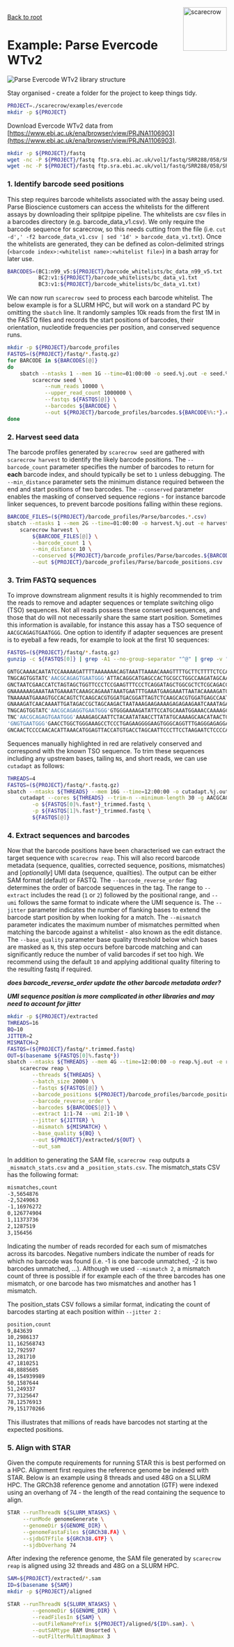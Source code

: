 <img style="float:right;width:100px;" src="../img/scarecrow.png" alt="scarecrow"/>

[Back to root](root.md)

# Example: Parse Evercode WTv2

<picture>
  <source media="(prefers-color-scheme: dark)" srcset="../img/WTv2_dark.svg">
  <img alt="Parse Evercode WTv2 library structure" src="../img/WTv2_light.svg">
</picture>

Stay organised - create a folder for the project to keep things tidy.

```bash
PROJECT=./scarecrow/examples/evercode
mkdir -p ${PROJECT}
```

Download Evercode WTv2 data from [https://www.ebi.ac.uk/ena/browser/view/PRJNA1106903](https://www.ebi.ac.uk/ena/browser/view/PRJNA1106903).

```bash
mkdir -p ${PROJECT}/fastq
wget -nc -P ${PROJECT}/fastq ftp.sra.ebi.ac.uk/vol1/fastq/SRR288/058/SRR28867558/SRR28867558_1.fastq.gz
wget -nc -P ${PROJECT}/fastq ftp.sra.ebi.ac.uk/vol1/fastq/SRR288/058/SRR28867558/SRR28867558_2.fastq.gz
```

### 1. Identify barcode seed positions

This step requires barcode whitelists associated with the assay being used. Parse Bioscience customers can access the whitelists for the different assays by downloading their splitpipe pipeline. The whitelists are csv files in a barcodes directory (e.g. barcode_data_v1.csv). We only require the barcode sequence for scarecrow, so this needs cutting from the file (i.e. `cut -d',' -f2 barcode_data_v1.csv | sed '1d' > barcode_data_v1.txt`). Once the whitelists are generated, they can be defined as colon-delimited strings (`<barcode index>:<whitelist name>:<whitelist file>`) in a bash array for later use.

```bash
BARCODES=(BC1:n99_v5:${PROJECT}/barcode_whitelists/bc_data_n99_v5.txt
          BC2:v1:${PROJECT}/barcode_whitelists/bc_data_v1.txt
          BC3:v1:${PROJECT}/barcode_whitelists/bc_data_v1.txt)
```

We can now run `scarecrow seed` to process each barcode whitelist. The below example is for a SLURM HPC, but will work on a standard PC by omitting the `sbatch` line. It randomly samples 10k reads from the first 1M in the FASTQ files and records the start positions of barcodes, their orientation, nucleotide frequencies per position, and conserved sequence runs.

```bash
mkdir -p ${PROJECT}/barcode_profiles
FASTQS=(${PROJECT}/fastq/*.fastq.gz)
for BARCODE in ${BARCODES[@]}
do
    sbatch --ntasks 1 --mem 1G --time=01:00:00 -o seed.%j.out -e seed.%j.err \
        scarecrow seed \
            --num_reads 10000 \
            --upper_read_count 1000000 \
            --fastqs ${FASTQS[@]} \
            --barcodes ${BARCODE} \
            --out ${PROJECT}/barcode_profiles/barcodes.${BARCODE%%:*}.csv
done
```

### 2. Harvest seed data

The barcode profiles generated by `scarecrow seed` are gathered with `scarecrow harvest` to identify the likely barcode positions. The `--barcode_count` parameter specifies the number of barcodes to return for **each** barcode index, and should typically be set to `1` unless debugging. The `--min_distance` parameter sets the minimum distance required between the end and start positions of two barcodes. The `--conserved` parameter enables the masking of conserved sequence regions - for instance barcode linker sequences, to prevent barcode positions falling within these regions.

```bash
BARCODE_FILES=(${PROJECT}/barcode_profiles/Parse/barcodes.*.csv)
sbatch --ntasks 1 --mem 2G --time=01:00:00 -o harvest.%j.out -e harvest.%j.err \
    scarecrow harvest \
        ${BARCODE_FILES[@]} \
        --barcode_count 1 \
        --min_distance 10 \
        --conserved ${PROJECT}/barcode_profiles/Parse/barcodes.${BARCODES[0]%%:*}_conserved.tsv \
        --out ${PROJECT}/barcode_profiles/Parse/barcode_positions.csv
```

### 3. Trim FASTQ sequences ###

To improve downstream alignment results it is highly recommended to trim the reads to remove and adapter sequences or template switching oligo (TSO) sequences. Not all reads possess these conserved sequences, and those that do will not necessarily share the same start position. Sometimes this information is available, for instance this assay has a TSO sequence of `AACGCAGAGTGAATGGG`. One option to identify if adapter sequences are present is to eyeball a few reads, for example to look at the first 10 sequences:

```bash
FASTQS=(${PROJECT}/fastq/*.fastq.gz)
gunzip -c ${FASTQS[0]} | grep -A1 --no-group-separator "^@" | grep -v "^@" | head
```

```bash
GNTGCAAAACAATATCCAAAAAGATTTTAAAAAAACAGTAAATTAAAACAAAGTTTTGCTTCTTTTCTCCACCA
TNGCAGTGGTATC'AACGCAGAGTGAATGGG'ATTACAGGCATGAGCCACTGCGCCTGGCCAAGATAGCAATTTTT
GNCTAATCGAACCATCTAGTAGCTGGTTCCCTCCGAAGTTTCCCTCAGGATAGCTGGCGCTCTCGCAGACCCGA
GNAAAAAAGAAATAATGAAAATCAAAGCAGAAATAAATGAATTTGAAATGAAGAAATTAATACAAAAGATCAAT
TNAAAAATGAAAGTGCCACAGTCTCAAGCACGTGGATGACGGATTAGTCTCAAGCACGTGGATGAGCCAATAGT
GNAAAGATCAACAAAATTGATAGACCGCTAGCAAGACTAATAAAGAAGAAAAGAGAGAAGAATCAAATAGACGC
TNGCAGTGGTATC'AACGCAGAGGTGAATGGG'GTGGGAAAAGATATTCCATGCAAATGGAAACCAAAAGCAAGCA
TNC'AACGCAGAGTGAATGGG'AAAAGAGCAATTCTACAATATAACCTTATATGCAAAAGCAACATAACTGTGTGT
'GNGTGAATGGG'GAACCTGGCTGGGAAAGCCTCCCTGAGAAGGGGAAGTGGGCAGGTTTGAGGGAGAGGAAGTCG
GNCAACTCCCCAACACATTAAACATGGAGTTACCATGTGACCTAGCAATTCCCTTCCTAAGAATCTCCCCAAGA
```

Sequences manually highlighted in red are relatively conserved and correspond with the known TSO sequence. To trim these sequences including any upstream bases, tailing `N`s, and short reads, we can use `cutadapt` as follows:

```bash
THREADS=4
FASTQS=(${PROJECT}/fastq/*.fastq.gz)
sbatch --ntasks ${THREADS} --mem 16G --time=12:00:00 -o cutadapt.%j.out -e cutadapt.%j.err \ 
    cutadapt --cores ${THREADS} --trim-n --minimum-length 30 -g AACGCAGAGTGAATGGG \
        -o ${FASTQS[0]%.fast*}_trimmed.fastq \
        -p ${FASTQS[1]%.fast*}_trimmed.fastq \
        ${FASTQS[@]}
```

### 4. Extract sequences and barcodes ###

Now that the barcode positions have been characterised we can extract the target sequence with `scarecrow reap`. This will also record barcode metadata (sequence, qualities, corrected sequence, positions, mismatches) and [*optionally*] UMI data (sequence, quailties). The output can be either SAM format (default) or FASTQ. The `--barcode_reverse_order` flag determines the order of barcode sequences in the tag. The range to `--extract` includes the read (`1` or `2`) followed by the positional range, and `--umi` follows the same format to indicate where the UMI sequence is. The `--jitter` parameter indicates the number of flanking bases to extend the barcode start position by when looking for a match. The `--mismatch` parameter indicates the maximum number of mismatches permitted when matching the barcode against a whitelist - also known as the edit distance. The `--base_quality` parameter base quality threshold below which bases are masked as `N`, this step occurs before barcode matching and can significantly reduce the number of valid barcodes if set too high. We recommend using the default `10` and applying additional quality filtering to the resulting fastq if required.

***does barcode_reverse_order update the other barcode metadata order?***

***UMI sequence position is more complicated in other libraries and may need to account for jitter***

```bash
mkdir -p ${PROJECT}/extracted
THREADS=16
BQ=10
JITTER=2
MISMATCH=2
FASTQS=(${PROJECT}/fastq/*.trimmed.fastq)
OUT=$(basename ${FASTQS[0]%.fastq*})
sbatch --ntasks ${THREADS} --mem 4G --time=12:00:00 -o reap.%j.out -e reap.%j.err \
    scarecrow reap \
        --threads ${THREADS} \
        --batch_size 20000 \
        --fastqs ${FASTQS[@]} \
        --barcode_positions ${PROJECT}/barcode_profiles/barcode_positions.csv \
        --barcode_reverse_order \
        --barcodes ${BARCODES[@]} \
        --extract 1:1-74 --umi 2:1-10 \
        --jitter ${JITTER} \
        --mismatch ${MISMATCH} \
        --base_quality ${BQ} \
        --out ${PROJECT}/extracted/${OUT} \
        --out_sam
```

In addition to generating the SAM file, `scarecrow reap` outputs a `_mismatch_stats.csv` and a `_position_stats.csv`. The mismatch_stats CSV has the following format:

```bash
mismatches,count
-3,5654876
-2,5249063
-1,16976272
0,126774904
1,11373736
2,1287519
3,156456
```

Indicating the number of reads recorded for each sum of mismatches across its barcodes. Negative numbers indicate the number of reads for which no barcode was found (i.e. -1 is one barcode unmatched, -2 is two barcodes unmatched, ...). Although we used `--mismatch 2`, a mismatch count of three is possible if for example each of the three barcodes has one mismatch, or one barcode has two mismatches and another has 1 mismatch.

The position_stats CSV follows a similar format, indicating the count of barcodes starting at each position within `--jitter 2` :

```bash
position,count
9,843639
10,2986137
11,162568743
12,792597
13,281710
47,1810251
48,8885605
49,154939989
50,1587644
51,249337
77,3125647
78,12576913
79,151770266
```

This illustrates that millions of reads have barcodes not starting at the expected positions.

### 5. Align with STAR

Given the compute requirements for running STAR this is best performed on a HPC. Alignment first requires the reference genome be indexed with STAR. Below is an example using 8 threads and used 48G on a SLURM HPC. The GRCh38 reference genome and annotation (GTF) were indexed using an overhang of 74 - the length of the read containing the sequence to align.

```bash
STAR --runThreadN ${SLURM_NTASKS} \
     --runMode genomeGenerate \
     --genomeDir ${GENOME_DIR} \
     --genomeFastaFiles ${GRCh38.FA} \
     --sjdbGTFfile ${GRCh38.GTF} \
     --sjdbOverhang 74
```

After indexing the reference genome, the SAM file generated by `scarecrow reap` is aligned using 32 threads and 48G on a SLURM HPC.

```bash
SAM=${PROJECT}/extracted/*.sam
ID=$(basename ${SAM})
mkdir -p ${PROJECT}/aligned

STAR --runThreadN ${SLURM_NTASKS} \
        --genomeDir ${GENOME_DIR} \
        --readFilesIn ${SAM} \
        --outFileNamePrefix ${PROJECT}/aligned/${ID%.sam}. \
        --outSAMtype BAM Unsorted \
        --outFilterMultimapNmax 3 
```

